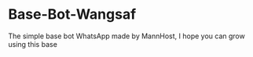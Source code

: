 # Base-Bot-Wangsaf
The simple base bot WhatsApp made by MannHost, I hope you can grow using this base
